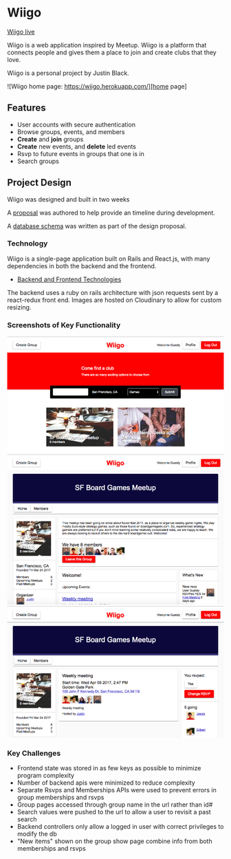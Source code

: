 # Wiigo

[Wiigo live][heroku]

[heroku]: https://wiigo.herokuapp.com/

Wiigo is a web application inspired by Meetup. Wiigo is a platform that connects people and gives them a place to join and create clubs that they love.

Wiigo is a personal project by Justin Black.

![Wiigo home page: https://wiigo.herokuapp.com/][home page]

## Features

- User accounts with secure authentication
- Browse groups, events, and members
- **Create** and **join** groups
- **Create** new events, and **delete** led events
- Rsvp to future events in groups that one is in
- Search groups

## Project Design

Wiigo was designed and built in two weeks

A [proposal][proposal] was authored to help provide an timeline during development.

A [database schema][schema] was written as part of the design proposal.

### Technology

Wiigo is a single-page application built on Rails and React.js, with many dependencies in both the backend and the frontend.

- [Backend and Frontend Technologies][technologies]

The backend uses a ruby on rails architecture with json requests sent by
a react-redux front end. Images are hosted on Cloudinary to allow for custom resizing.

### Screenshots of Key Functionality

![Group search][searching]
![Viewing a group][show group]
![Viewing an event][show event]

### Key Challenges

- Frontend state was stored in as few keys as possible to minimize program complexity
- Number of backend apis were minimized to reduce complexity
- Separate Rsvps and Memberships APIs were used to prevent errors in group memberships and rsvps
- Group pages accessed through group name in the url rather than id#
- Search values were pushed to the url to allow a user to revisit a past search
- Backend controllers only allow a logged in user with correct privileges to modify the db
- "New items" shown on the group show page combine info from both memberships and rsvps

[home page]: ./docs/images/home_page.png "Wiigo home page"
[searching]: ./docs/images/group_search.png "Found gaming groups"
[show group]: ./docs/images/show_group.png "A group's page"
[show event]: ./docs/images/show_event.png "An event's page"
[technologies]: ./docs/technologies.md "Core frontend and backend technologies"
[proposal]: ./docs/proposal.md
[schema]: ./docs/schema.md
